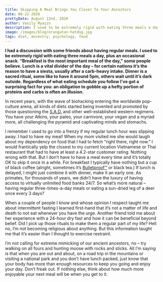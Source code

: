 ```yaml
---
title: Skipping A Meal Brings You Closer To Your Ancestors
date: 08-22-2020
prettyDate: August 22nd, 2020
author: Vasily Myazin
description: I used to be extremely rigid with eating three meals a day, plus an occasional snack. Then I evolved to be more like my ancient ancestors.
image: /images/blog/orangutan-hotdog.jpg
tags: diet, ancestry, psychology, food
---
```

**I had a discussion with some friends about having regular meals. I used to be extremely rigid with eating three meals a day, plus an occasional snack. “Breakfast is the most important meal of the day,” some people believe. Lunch is a vital divider of the day – for certain nations it’s the reason to have a siesta, usually after a carb-heavy intake. Dinner is a sacred ritual, some like to have it around 5pm, others wait until it’s dark outside. Regardless of what eating schedule you follow I’ve got a surprising fact for you: an obligation to gobble up a hefty portion of proteins and carbs is often an illusion.**

In recent years, with the wave of biohacking entering the worldwide pop-culture arena, all kinds of diets started being invented and promoted by those questioning the [S.A.D.](https://en.wikipedia.org/wiki/Western_pattern_diet) and other well-established western regimens. You have your Atkins, your paleo, your carnivore, your vegan and a myriad more, all challenging the pyramid and captivating minds and stomachs.

I remember I used to go into a frenzy if my regular lunch hour was slipping away. I had to have my meal! When my mom visited me she would laugh about my dependency on food that I had to fetch “right there, right now.” I would frantically yelp the closest to my current location Vietnamese or Thai restaurant that had to have at least a 4.2-star customer rating. Nothing wrong with that. But I don’t have to have a meal every time and it’s totally OK to skip it once in a while. For breakfast I typically have nothing but a cup of black coffee (alright, sometimes it’s [Bulletproof™](https://www.bulletproof.com/recipes/bulletproof-diet-recipes/bulletproof-coffee-recipe/) or black tea.) If lunch is delayed, I might just combine it with dinner, make it an early one. As primates, for thousands of years, we didn’t have the luxury of having access to virtually unlimited food banks 24/7. So what’s more natural – having regular three-times-a-day meals or eating a sun-dried leg of a deer once every 3 days?

When a couple of people I know and whose opinion I respect taught me about intermittent fasting I learned first-hand that it’s not a matter of life and death to not eat whenever you have the urge. Another friend told me about her experience with a 24-hour dry fast and how it can be beneficial beyond belief. Did I pick up those rituals to make them a regular part of my life? Hell no, I’m not becoming religious about anything. But this information taught me that it’s easier than I thought to exercise restraint.

I’m not calling for extreme mimicking of our ancient ancestors, no – try walking on all fours and hunting moose with rocks and sticks. All I’m saying is that when you are out and about, on a road trip in the mountains or visiting a national park and you don’t have lunch packed, just know that your body has more than enough resources to keep you going and enjoy your day. Don’t freak out. If nothing else, think about how much more enjoyable your next meal will be when you get to it.
